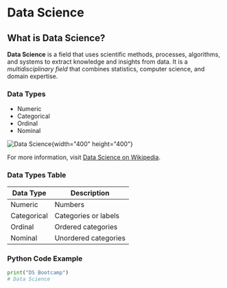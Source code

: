 # Data Science

## What is Data Science?

**Data Science** is a field that uses scientific methods, processes, algorithms, and systems to extract knowledge and insights from data. It is a *multidisciplinary field* that combines statistics, computer science, and domain expertise.

### Data Types

- Numeric
- Categorical
- Ordinal
- Nominal

![Data Science](DS.png){width="400" height="400"}

For more information, visit [Data Science on Wikipedia](https://en.wikipedia.org/wiki/Data_science).

### Data Types Table

| Data Type   | Description                |
|-------------|----------------------------|
| Numeric     | Numbers                    |
| Categorical | Categories or labels       |
| Ordinal     | Ordered categories         |
| Nominal     | Unordered categories       |

### Python Code Example

```python
print("DS Bootcamp")
# Data Science 
